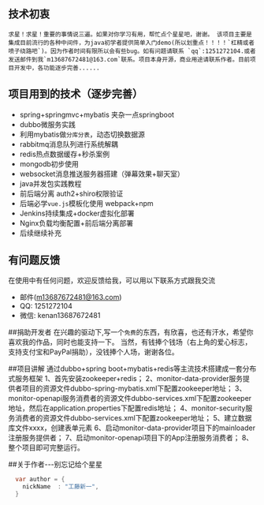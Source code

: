 
 ## 技术初衷
    求星！求星！重要的事情说三遍。如果对你学习有用，帮忙点个星星吧，谢谢。 该项目主要是集成目前流行的各种中间件，为java初学者提供简单入门demo(所以划重点！！！！`杠精或者喷子绕路吧`)。因为作者时间有限所以会有些bug。如有问题请联系 `qq`:1251272104.或者发送邮件到我`m13687672481@163.com`联系。项目本身开源，商业用途请联系作者。目前项目开发中，各功能逐步完善......
 
## 项目用到的技术（逐步完善）

* spring+springmvc+mybatis 夹杂一点springboot
* dubbo微服务实践
* 利用mybatis做`分库分表`，动态切换数据源
* rabbitmq消息队列进行系统解耦
* redis热点数据缓存+秒杀案例
* mongodb初步使用
* websocket消息推送服务器搭建（弹幕效果+聊天室）
* java并发包实践教程
* 前后端分离 auth2+shiro权限验证
* 后端必学`vue.js`模板化使用 webpack+npm 
* Jenkins持续集成+docker虚拟化部署
* Nginx负载均衡配置+前后端分离部署
* 后续继续补充





## 有问题反馈
在使用中有任何问题，欢迎反馈给我，可以用以下联系方式跟我交流

* 邮件(m13687672481@163.com)
* QQ: 1251272104
* 微信: kenan13687672481

##捐助开发者
在兴趣的驱动下,写一个`免费`的东西，有欣喜，也还有汗水，希望你喜欢我的作品，同时也能支持一下。
当然，有钱捧个钱场（右上角的爱心标志，支持支付宝和PayPal捐助），没钱捧个人场，谢谢各位。

##项目讲解
通过dubbo+spring boot+mybatis+redis等主流技术搭建成一套分布式服务框架
1、首先安装zookeeper+redis；
2、monitor-data-provider服务提供者项目的资源文件dubbo-spring-mybatis.xml下配置zookeeper地址；
3、monitor-openapi服务消费者的资源文件dubbo-services.xml下配置zookeeper地址，然后在application.properties下配置redis地址；
4、monitor-security服务消费者的资源文件dubbo-services.xml下配置zookeeper地址；
5、建立数据库文件xxxx，创建表单元素
6、启动monitor-data-provider项目下的mainloader注册服务提供者；
7、启动monitor-openapi项目下的App注册服务消费者；
8、整个项目即可完整运行。

##关于作者---别忘记给个星星
```java
  var author = {
    nickName  : "工藤新一",
  }
```
